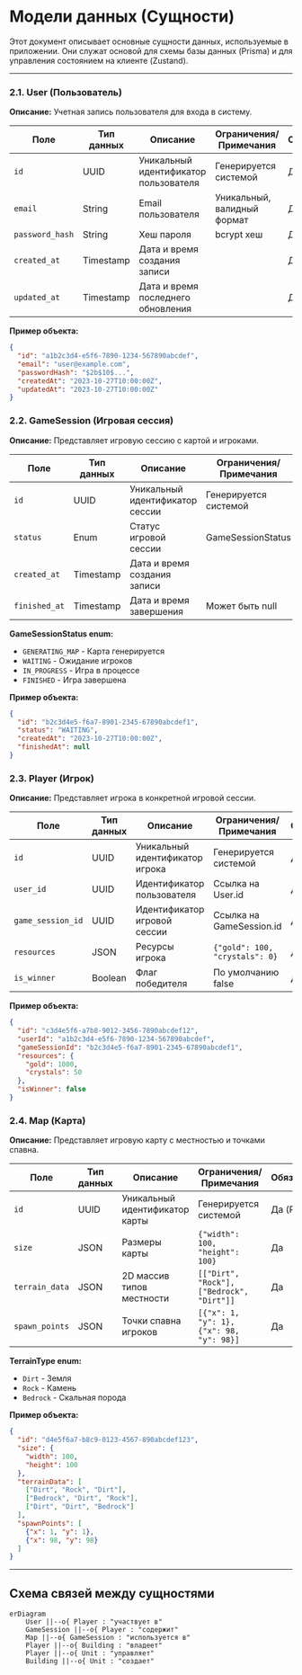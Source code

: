 # Модели данных (Сущности)

Этот документ описывает основные сущности данных, используемые в приложении. Они служат основой для схемы базы данных (Prisma) и для управления состоянием на клиенте (Zustand).

---

### 2.1. User (Пользователь)

**Описание:** Учетная запись пользователя для входа в систему.

| Поле | Тип данных | Описание | Ограничения/Примечания | Обязательное |
|------|------------|----------|------------------------|--------------|
| `id` | UUID | Уникальный идентификатор пользователя | Генерируется системой | Да (PK) |
| `email` | String | Email пользователя | Уникальный, валидный формат | Да |
| `password_hash` | String | Хеш пароля | bcrypt хеш | Да |
| `created_at` | Timestamp | Дата и время создания записи | | Да |
| `updated_at` | Timestamp | Дата и время последнего обновления | | Да |

**Пример объекта:**
```json
{
  "id": "a1b2c3d4-e5f6-7890-1234-567890abcdef",
  "email": "user@example.com",
  "passwordHash": "$2b$10$...",
  "createdAt": "2023-10-27T10:00:00Z",
  "updatedAt": "2023-10-27T10:00:00Z"
}
```

### 2.2. GameSession (Игровая сессия)

**Описание:** Представляет игровую сессию с картой и игроками.

| Поле | Тип данных | Описание | Ограничения/Примечания | Обязательное |
|------|------------|----------|------------------------|--------------|
| `id` | UUID | Уникальный идентификатор сессии | Генерируется системой | Да (PK) |
| `status` | Enum | Статус игровой сессии | GameSessionStatus | Да |
| `created_at` | Timestamp | Дата и время создания записи | | Да |
| `finished_at` | Timestamp | Дата и время завершения | Может быть null | Нет |

**GameSessionStatus enum:**
- `GENERATING_MAP` - Карта генерируется
- `WAITING` - Ожидание игроков
- `IN_PROGRESS` - Игра в процессе
- `FINISHED` - Игра завершена

**Пример объекта:**
```json
{
  "id": "b2c3d4e5-f6a7-8901-2345-67890abcdef1",
  "status": "WAITING",
  "createdAt": "2023-10-27T10:00:00Z",
  "finishedAt": null
}
```

### 2.3. Player (Игрок)

**Описание:** Представляет игрока в конкретной игровой сессии.

| Поле | Тип данных | Описание | Ограничения/Примечания | Обязательное |
|------|------------|----------|------------------------|--------------|
| `id` | UUID | Уникальный идентификатор игрока | Генерируется системой | Да (PK) |
| `user_id` | UUID | Идентификатор пользователя | Ссылка на User.id | Да (FK) |
| `game_session_id` | UUID | Идентификатор игровой сессии | Ссылка на GameSession.id | Да (FK) |
| `resources` | JSON | Ресурсы игрока | `{"gold": 100, "crystals": 0}` | Да |
| `is_winner` | Boolean | Флаг победителя | По умолчанию false | Да |

**Пример объекта:**
```json
{
  "id": "c3d4e5f6-a7b8-9012-3456-7890abcdef12",
  "userId": "a1b2c3d4-e5f6-7890-1234-567890abcdef",
  "gameSessionId": "b2c3d4e5-f6a7-8901-2345-67890abcdef1",
  "resources": {
    "gold": 1000,
    "crystals": 50
  },
  "isWinner": false
}
```

### 2.4. Map (Карта)

**Описание:** Представляет игровую карту с местностью и точками спавна.

| Поле | Тип данных | Описание | Ограничения/Примечания | Обязательное |
|------|------------|----------|------------------------|--------------|
| `id` | UUID | Уникальный идентификатор карты | Генерируется системой | Да (PK) |
| `size` | JSON | Размеры карты | `{"width": 100, "height": 100}` | Да |
| `terrain_data` | JSON | 2D массив типов местности | `[["Dirt", "Rock"], ["Bedrock", "Dirt"]]` | Да |
| `spawn_points` | JSON | Точки спавна игроков | `[{"x": 1, "y": 1}, {"x": 98, "y": 98}]` | Да |

**TerrainType enum:**
- `Dirt` - Земля
- `Rock` - Камень
- `Bedrock` - Скальная порода

**Пример объекта:**
```json
{
  "id": "d4e5f6a7-b8c9-0123-4567-890abcdef123",
  "size": {
    "width": 100,
    "height": 100
  },
  "terrainData": [
    ["Dirt", "Rock", "Dirt"],
    ["Bedrock", "Dirt", "Rock"],
    ["Dirt", "Dirt", "Bedrock"]
  ],
  "spawnPoints": [
    {"x": 1, "y": 1},
    {"x": 98, "y": 98}
  ]
}
```

---

## Схема связей между сущностями

```mermaid
erDiagram
    User ||--o{ Player : "участвует в"
    GameSession ||--o{ Player : "содержит"
    Map ||--o{ GameSession : "используется в"
    Player ||--o{ Building : "владеет"
    Player ||--o{ Unit : "управляет"
    Building ||--o{ Unit : "создает"
```
